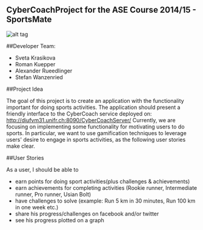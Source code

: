 CyberCoachProject for the ASE Course 2014/15 - SportsMate
--------------------------------------------

![alt tag](https://raw.github.com/Bergrebell/CyberCoach/dev/sportsmate.png)



##Developer Team:
- Sveta Krasikova
- Roman Kuepper
- Alexander Rueedlinger
- Stefan Wanzenried

##Project Idea

The goal of this project is to create an application with the functionality important for doing sports activities.
The application should present a friendly interface to the CyberCoach service deployed on: http://diufvm31.unifr.ch:8090/CyberCoachServer/
Currently, we are focusing on implementing some functionality for motivating users to do sports.
In particular, we want to use gamification techniques to leverage users' desire to engage in sports activities, as the following user stories make clear.

##User Stories

As a user, I should be able to
- earn points for doing sport activities(plus challenges & achievements)
- earn achievements for completing activities (Rookie runner, Intermediate runner, Pro runner, Usian Bolt)
- have challenges to solve (example: Run 5 km in 30 minutes, Run 100 km in one week etc.)
- share his progress/challenges on facebook and/or twitter
- see his progress plotted on a graph
